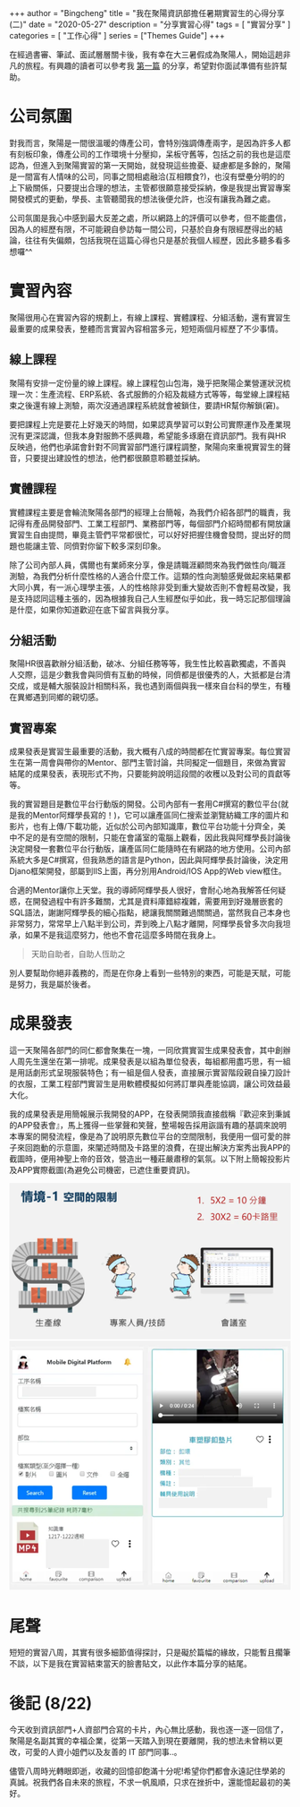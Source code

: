 +++
author = "Bingcheng"
title = "我在聚陽資訊部擔任暑期實習生的心得分享 (二)"
date = "2020-05-27"
description = "分享實習心得"
tags = [
    "實習分享"
]
categories = [
    "工作心得"
]
series = ["Themes Guide"]
+++

在經過書審、筆試、面試層層關卡後，我有幸在大三暑假成為聚陽人，開始這趟非凡的旅程。有興趣的讀者可以參考我 [第一篇](/post/makalot-internship) 的分享，希望對你面試準備有些許幫助。

<!--more-->

# 公司氛圍

對我而言，聚陽是一間很溫暖的傳產公司，會特別強調傳產兩字，是因為許多人都有刻板印象，傳產公司的工作環境十分壓抑，呆板守舊等，包括之前的我也是這麼認為，但進入到聚陽實習的第一天開始，就發現這些擔憂、疑慮都是多餘的，聚陽是一間富有人情味的公司，同事之間相處融洽(互相餵食?)，也沒有壁壘分明的的上下級關係，只要提出合理的想法，主管都很願意接受採納，像是我提出實習專案開發模式的更動，學長、主管聽聞我的想法後便允許，也沒有讓我為難之處。

公司氛圍是我心中感到最大反差之處，所以網路上的評價可以參考，但不能盡信，因為人的經歷有限，不可能親自參訪每一間公司，只基於自身有限經歷得出的結論，往往有失偏頗，包括我現在這篇心得也只是基於我個人經歷，因此多聽多看多想囉^^

# 實習內容

聚陽很用心在實習內容的規劃上，有線上課程、實體課程、分組活動，還有實習生最重要的成果發表，整體而言實習內容相當多元，短短兩個月經歷了不少事情。

## 線上課程

聚陽有安排一定份量的線上課程。線上課程包山包海，幾乎把聚陽企業營運狀況梳理一次：生產流程、ERP系統、各式服飾的介紹及裁縫方式等等，每堂線上課程結束之後還有線上測驗，兩次沒通過課程系統就會被鎖住，要請HR幫你解鎖(窘)。

要把課程上完是要花上好幾天的時間，如果認真學習可以對公司實際運作及產業現況有更深認識，但我本身對服飾不感興趣，希望能多琢磨在資訊部門。我有與HR反映過，他們也承諾會針對不同實習部門進行課程調整，聚陽向來重視實習生的聲音，只要提出建設性的想法，他們都很願意聆聽並採納。

## 實體課程

實體課程主要是會輪流聚陽各部門的經理上台簡報，為我們介紹各部門的職責，我記得有產品開發部門、工業工程部門、業務部門等，每個部門介紹時間都有開放讓實習生自由提問，畢竟主管們平常都很忙，可以好好把握住機會發問，提出好的問題也能讓主管、同儕對你留下較多深刻印象。

除了公司內部人員，偶爾也有業師來分享，像是請職涯顧問來為我們做性向/職涯測驗，為我們分析什麼性格的人適合什麼工作。這類的性向測驗感覺做起來結果都大同小異，有一派心理學主張，人的性格除非受到重大變故否則不會輕易改變，我是支持認同這種主張的，因為根據我自己人生經歷似乎如此，我一時忘記那個理論是什麼，如果你知道歡迎在底下留言與我分享。
## 分組活動
聚陽HR很喜歡辦分組活動，破冰、分組任務等等，我生性比較喜歡獨處，不善與人交際，這是少數我會與同儕有互動的時候，同儕都是很優秀的人，大抵都是台清交成，或是輔大服裝設計相關科系，我也遇到兩個與我一樣來自台科的學生，有種在異鄉遇到同鄉的親切感。

## 實習專案
成果發表是實習生最重要的活動，我大概有八成的時間都在忙實習專案。每位實習生在第一周會與帶你的Mentor、部門主管討論，共同擬定一個題目，來做為實習結尾的成果發表，表現形式不拘，只要能夠說明這段間的收穫以及對公司的貢獻等等。

我的實習題目是數位平台行動版的開發。公司內部有一套用C#撰寫的數位平台(就是我的Mentor阿輝學長寫的！)，它可以讓產區同仁搜索並瀏覽紡織工序的圖片和影片，也有上傳/下載功能，近似於公司內部知識庫，數位平台功能十分齊全，美中不足的是有空間的限制，只能在會議室的電腦上觀看，因此我與阿輝學長討論後決定開發一套數位平台行動版，讓產區同仁能隨時在有網路的地方使用。公司內部系統大多是C#撰寫，但我熟悉的語言是Python，因此與阿輝學長討論後，決定用Djano框架開發，部屬到IIS上面，再分別用Android/IOS App的Web view框住。

合適的Mentor讓你上天堂。我的導師阿輝學長人很好，會耐心地為我解答任何疑惑，在開發過程中有許多難關，尤其是資料庫錯綜複雜，需要用到好幾層嵌套的SQL語法，謝謝阿輝學長的細心指點，總讓我關關難過關關過，當然我自己本身也非常努力，常常早上八點半到公司，弄到晚上八點才離開，阿輝學長曾多次向我坦承，如果不是我這麼努力，他也不會花這麼多時間在我身上。

> 天助自助者，自助人恆助之

別人要幫助你絕非義務的，而是在你身上看到一些特別的東西，可能是天賦，可能是努力，我是屬於後者。

# 成果發表
這一天聚陽各部門的同仁都會聚集在一塊，一同欣賞實習生成果發表會，其中創辦人周先生還坐在第一排呢。成果發表是以組為單位發表，每組都用盡巧思，有一組是用話劇形式呈現服裝特色；有一組是個人發表，直接展示實習階段親自操刀設計的衣服，工業工程部門實習生是用軟體模擬如何將訂單與產能協調，讓公司效益最大化。

我的成果發表是用簡報展示我開發的APP，在發表開頭我直接戲稱『歡迎來到秉誠的APP發表會』，馬上獲得一些掌聲和笑聲，整場報告採用詼諧有趣的基調來說明本專案的開發流程，像是為了說明原先數位平台的空間限制，我便用一個可愛的胖子來回跑動的示意圖，來闡述時間及卡路里的浪費，在提出解決方案秀出我APP的截圖時，便用神聖上帝的音效，營造出一種莊嚴肅穆的氣氛。以下附上簡報投影片及APP實際截圖(為避免公司機密，已遮住重要資訊)。

![alt text](image.png)
![alt text](image-1.png)

# 尾聲

短短的實習八周，其實有很多細節值得探討，只是礙於篇幅的緣故，只能暫且擱筆不談，以下是我在實習結束當天的臉書貼文，以此作本篇分享的結尾。

# 後記 (8/22)
今天收到資訊部門+人資部門合寫的卡片，內心無比感動，我也逐一逐一回信了，聚陽是名副其實的幸福企業，從第一天踏入到現在要離開，我的想法未曾稍以更改，可愛的人資小姐們以及友善的 IT 部門同事..。

儘管八周時光轉眼即逝，收藏的回憶卻飽滿十分呢!希望你們都會永遠記住學弟的真誠。祝我們各自未來的旅程，不求一帆風順，只求在挫折中，還能憶起最初的美好。